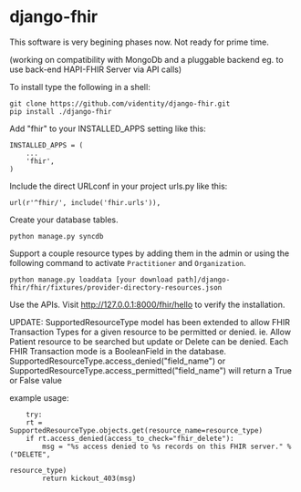 django-fhir
===========

This software is very begining phases now. Not ready for prime time.

(working on compatibility with MongoDb and a pluggable backend 
eg. to use back-end HAPI-FHIR Server via API calls)

To install type the following in a shell:

    git clone https://github.com/videntity/django-fhir.git
    pip install ./django-fhir
    

Add "fhir" to your INSTALLED_APPS setting like this:

    INSTALLED_APPS = (
        ...
        'fhir',
    )

Include the direct URLconf in your project urls.py like this:

    url(r'^fhir/', include('fhir.urls')),


Create your database tables.


    python manage.py syncdb

Support a couple resource types by adding them in the admin or 
using the following command to activate `Practitioner` and `Organization`.


    python manage.py loaddata [your download path]/django-fhir/fhir/fixtures/provider-directory-resources.json


Use the APIs. Visit http://127.0.0.1:8000/fhir/hello to verify 
the installation.
   
UPDATE: SupportedResourceType model has been extended to allow FHIR Transaction Types for a 
given resource to be permitted or denied. ie. Allow Patient resource to be searched but
update or Delete can be denied. Each FHIR Transaction mode is a BooleanField in the database.
SupportedResourceType.access_denied("field_name") or 
SupportedResourceType.access_permitted("field_name") will return a True or False value

example usage:

        try:
        rt = SupportedResourceType.objects.get(resource_name=resource_type)
        if rt.access_denied(access_to_check="fhir_delete"):
            msg = "%s access denied to %s records on this FHIR server." % ("DELETE",
                                                                           resource_type)
            return kickout_403(msg)
